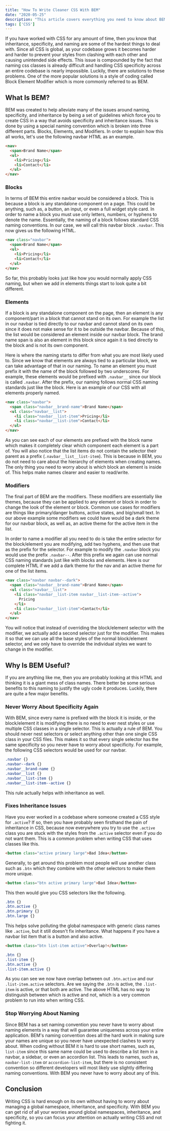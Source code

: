 ```yaml
---
title: "How To Write Cleaner CSS With BEM"
date: "2020-05-25"
description: "This article covers everything you need to know about BEM in order to start using BEM to clean up and organize your CSS styles."
tags: ['CSS']
---
```


If you have worked with CSS for any amount of time, then you know that inheritance, specificity, and naming are some of the hardest things to deal with. Since all CSS is global, as your codebase grows it becomes harder and harder to prevent your styles from clashing with each other and causing unintended side effects. This issue is compounded by the fact that naming css classes is already difficult and handling CSS specificity across an entire codebase is nearly impossible. Luckily, there are solutions to these problems. One of the more popular solutions is a style of coding called Block Element Modifier which is more commonly referred to as BEM.

## What Is BEM?

BEM was created to help alleviate many of the issues around naming, specificity, and inheritance by being a set of guidelines which force you to create CSS in a way that avoids specificity and inheritance issues. This is done by using a special naming convention which is broken into three different parts. Blocks, Elements, and Modifiers. In order to explain how this all works, let's use the following navbar HTML as an example.
```html
<nav>
  <span>Brand Name</span>
  <ul>
    <li>Pricing</li>
    <li>Contact</li>
  </ul>
</nav>
```

### Blocks

In terms of BEM this entire navbar would be considered a block. This is because a block is any standalone component on a page. This could be anything, such as, a button, an input, or even a full widget style card. In order to name a block you must use only letters, numbers, or hyphens to denote the name. Essentially, the naming of a block follows standard CSS naming conventions. In our case, we will call this navbar block `.navbar`. This now gives us the following HTML.
```html {1}
<nav class="navbar">
  <span>Brand Name</span>
  <ul>
    <li>Pricing</li>
    <li>Contact</li>
  </ul>
</nav>
```
So far, this probably looks just like how you would normally apply CSS naming, but when we add in elements things start to look quite a bit different.

### Elements

If a block is any standalone component on the page, then an element is any component/part in a block that cannot stand on its own. For example the list in our navbar is tied directly to our navbar and cannot stand on its own since it does not make sense for it to be outside the navbar. Because of this, the list would be considered an element inside our navbar block. The brand name span is also an element in this block since again it is tied directly to the block and is not its own component.

Here is where the naming starts to differ from what you are most likely used to. Since we know that elements are always tied to a particular block, we can take advantage of that in our naming. To name an element you must prefix it with the name of the block followed by two underscores. For example, these elements would be prefixed with `.navbar__` since our block is called `.navbar`. After the prefix, our naming follows normal CSS naming standards just like the block. Here is an example of our CSS with all elements properly named.
```html {2-5}
<nav class="navbar">
  <span class="navbar__brand-name">Brand Name</span>
  <ul class="navbar__list">
    <li class="navbar__list-item">Pricing</li>
    <li class="navbar__list-item">Contact</li>
  </ul>
</nav>
```
As you can see each of our elements are prefixed with the block name which makes it completely clear which component each element is a part of. You will also notice that the list items do not contain the selector their parent as a prefix (`.navbar__list__list-item`). This is because in BEM, you do not need to care about the hierarchy of elements when creating names. The only thing you need to worry about is which block an element is inside of. This helps make names clearer and easier to read/write.

### Modifiers

The final part of BEM are the modifiers. These modifiers are essentially like themes, because they can be applied to any element or block in order to change the look of the element or block. Common use cases for modifiers are things like primary/danger buttons, active states, and big/small text. In our above example some modifiers we could have would be a dark theme for our navbar block, as well as, an active theme for the active item in the list.

In order to name a modifier all you need to do is take the entire selector for the block/element you are modifying, add two hyphens, and then use that as the prefix for the selector. For example to modify the `.navbar` block you would use the prefix `.navbar--`. After this prefix we again can use normal CSS naming standards just like with blocks and elements. Here is our complete HTML if we add a dark theme for the nav and an active theme for one of the list items.
```html {1,4}
<nav class="navbar navbar--dark">
  <span class="navbar__brand-name">Brand Name</span>
  <ul class="navbar__list">
    <li class="navbar__list-item navbar__list-item--active">
      Pricing
    </li>
    <li class="navbar__list-item">Contact</li>
  </ul>
</nav>
```
You will notice that instead of overriding the block/element selector with the modifier, we actually add a second selector just for the modifier. This makes it so that we can use all the base styles of the normal block/element selector, and we only have to override the individual styles we want to change in the modifier.

## Why Is BEM Useful?

If you are anything like me, then you are probably looking at this HTML and thinking it is a giant mess of class names. There better be some serious benefits to this naming to justify the ugly code it produces. Luckily, there are quite a few major benefits.

### Never Worry About Specificity Again

With BEM, since every name is prefixed with the block it is inside, or the block/element it is modifying there is no need to ever nest styles or use multiple CSS classes in a single selector. This is actually a rule of BEM. You should never nest selectors or select anything other than one single CSS class in your CSS files. This makes it so that every single selector has the same specificity so you never have to worry about specificity. For example, the following CSS selectors would be used for our navbar.
```css
.navbar {}
.navbar--dark {}
.navbar__brand-name {}
.navbar__list {}
.navbar__list-item {}
.navbar__list-item--active {}
```
This rule actually helps with inheritance as well.

### Fixes Inheritance Issues

Have you ever worked in a codebase where someone created a CSS style for `.active`? If so, then you have probably seen firsthand the pain of inheritance in CSS, because now everywhere you try to use the `.active` class you are stuck with the styles from the `.active` selector even if you do not want them. This is a common problem when writing CSS that uses classes like this.
```html
<button class="active primary large">Bad Idea</button>
```
Generally, to get around this problem most people will use another class such as `.btn` which they combine with the other selectors to make them more unique.
```html
<button class="btn active primary large">Bad Idea</button>
```
This then would give you CSS selectors like the following.
```css
.btn {}
.btn.active {}
.btn.primary {}
.btn.large {}
```
This helps solve polluting the global namespace with generic class names like `.active`, but it still doesn't fix inheritance. What happens if you have a navbar list item that is a button and also active.
```html
<button class="btn list-item active">Overlap!</button>
```
```css
.btn {}
.list-item {}
.btn.active {}
.list-item.active {}
```
As you can see we now have overlap between out `.btn.active` and our `.list-item.active` selectors. Are we saying the `.btn` is active, the `.list-item` is active, or that both are active. The above HTML has no way to distinguish between which is active and not, which is a very common problem to run into when writing CSS.

### Stop Worrying About Naming

Since BEM has a set naming convention you never have to worry about naming elements in a way that will guarantee uniqueness across your entire application. BEM's naming convention does all the hard work in making sure your names are unique so you never have unexpected clashes to worry about. When coding without BEM it is hard to use short names, such as, `list-item` since this same name could be used to describe a list item in a navbar, a sidebar, or even an accordion list. This leads to names, such as, `navbar-list-item` or `accordion-list-item`, but there is no consistent convention so different developers will most likely use slightly differing naming conventions. With BEM you never have to worry about any of this.

## Conclusion

Writing CSS is hard enough on its own without having to worry about managing a global namespace, inheritance, and specificity. With BEM you can get rid of all your worries around global namespaces, inheritance, and specificity, so you can focus your attention on actually writing CSS and not fighting it.
